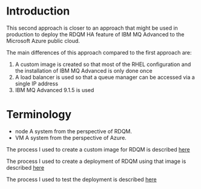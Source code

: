 # Introduction

This second approach is closer to an approach that might be used in production to deploy the RDQM HA feature of IBM MQ Advanced to the Microsoft Azure public cloud.

The main differences of this approach compared to the first approach are:
1. A custom image is created so that most of the RHEL configuration and the installation of IBM MQ Advanced is only done once
2. A load balancer is used so that a queue manager can be accessed via a single IP address
3. IBM MQ Advanced 9.1.5 is used

# Terminology

* node
A system from the perspective of RDQM.
* VM
A system from the perspective of Azure.

The process I used to create a custom image for RDQM is described [here](Image.md)

The process I used to create a deployment of RDQM using that image is described [here](Deployment.md)

The process I used to test the deployment is described [here](Test.md)